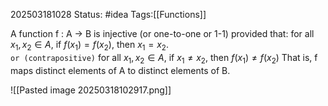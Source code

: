 202503181028
Status: #idea
Tags:[[Functions]]

A function f : A → B is injective (or one-to-one or 1-1) provided that:
	for all $x_{1}, x_{2} ∈ A$, if $f (x_{1}) = f (x_{2})$, then $x_{1} = x_{2}$.  
	`or (contrapositive)`
	for all $x_{1}, x_{2} ∈ A$, if $x_{1} \neq x_{2}$, then $f (x_{1}) \neq f (x_{2})$
That is, f maps distinct elements of A to distinct elements of B.

![[Pasted image 20250318102917.png]]
